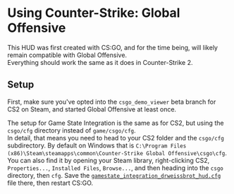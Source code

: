 # Using Counter-Strike: Global Offensive

This HUD was first created with CS:GO, and for the time being, will likely remain compatible with Global Offensive.  
Everything should work the same as it does in Counter-Strike 2.

## Setup
First, make sure you've opted into the `csgo_demo_viewer` beta branch for CS2 on Steam, and started Global Offensive at least once.

The setup for Game State Integration is the same as for CS2, but using the `csgo/cfg` directory instead of `game/csgo/cfg`.  
In detail, that means you need to head to your CS2 folder and the `csgo/cfg` subdirectory.
By default on Windows that is `C:\Program Files (x86)\Steam\steamapps\common\Counter-Strike Global Offensive\csgo\cfg`.
You can also find it by opening your Steam library, right-clicking CS2, `Properties...`, `Installed Files`, `Browse...`, and then heading into the `csgo` directory, then `cfg`.
Save the [`gamestate_integration_drweissbrot_hud.cfg`](https://github.com/drweissbrot/cs-hud/releases/latest/download/gamestate_integration_drweissbrot_hud.cfg) file there, then restart CS:GO.
